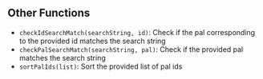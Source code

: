 ## Other Functions

- `checkIdSearchMatch(searchString, id)`: Check if the pal corresponding to the provided id matches the search string
- `checkPalSearchMatch(searchString, pal)`: Check if the provided pal matches the search string
- `sortPalIds(list)`: Sort the provided list of pal ids

